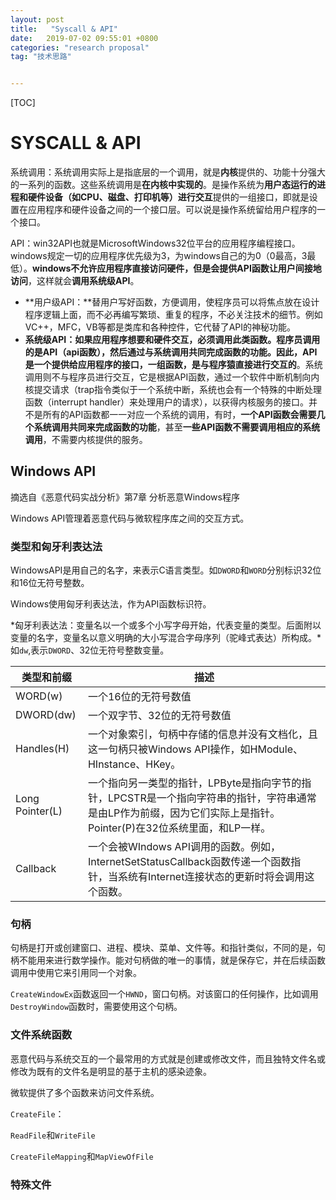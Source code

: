 ```yaml
---
layout: post
title:   "Syscall & API"
date:   2019-07-02 09:55:01 +0800
categories: "research proposal"
tag: "技术思路"


---
```


[TOC]



# SYSCALL & API

系统调用：系统调用实际上是指底层的一个调用，就是**内核**提供的、功能十分强大的一系列的函数。这些系统调用是**在内核中实现的**。是操作系统为**用户态运行的进程和硬件设备（如CPU、磁盘、打印机等）进行交互**提供的一组接口，即就是设置在应用程序和硬件设备之间的一个接口层。可以说是操作系统留给用户程序的一个接口。

API：win32API也就是MicrosoftWindows32位平台的应用程序编程接口。windows规定一切的应用程序优先级为3，为windows自己的为0（0最高，3最低）。**windows不允许应用程序直接访问硬件，但是会提供API函数让用户间接地访问**，这样就会**调用系统级API**。

* **用户级API：**替用户写好函数，方便调用，使程序员可以将焦点放在设计程序逻辑上面，而不必再编写繁琐、重复的程序，不必关注技术的细节。例如VC++，MFC，VB等都是类库和各种控件，它代替了API的神秘功能。
* **系统级API：**如果应用程序想要和硬件交互，必须调用此类函数。**程序员调用的是API（api函数**），然后通过与系统调用共同完成函数的功能。因此，**API是**一个提供给应用程序的接口，一组函数，是**与程序猿直接进行交互的**。系统调用则不与程序员进行交互，它是根据API函数，通过一个软件中断机制向内核提交请求（trap指令类似于一个系统中断，系统也会有一个特殊的中断处理函数（interrupt handler）来处理用户的请求），以获得内核服务的接口。并不是所有的API函数都一一对应一个系统的调用，有时，**一个API函数会需要几个系统调用共同来完成函数的功能**，甚至**一些API函数不需要调用相应的系统调用**，不需要内核提供的服务。

## Windows API

摘选自《恶意代码实战分析》第7章 分析恶意Windows程序

Windows API管理着恶意代码与微软程序库之间的交互方式。

### 类型和匈牙利表达法

WindowsAPI是用自己的名字，来表示C语言类型。如`DWORD`和`WORD`分别标识32位和16位无符号整数。

Windows使用匈牙利表达法，作为API函数标识符。

*匈牙利表达法：变量名以一个或多个小写字母开始，代表变量的类型。后面附以变量的名字，变量名以意义明确的大小写混合字母序列（驼峰式表达）所构成。*如`dw`,表示`DWORD`、32位无符号整数变量。

| 类型和前缀      | 描述                                                         |
| --------------- | ------------------------------------------------------------ |
| WORD(w)         | 一个16位的无符号数值                                         |
| DWORD(dw)       | 一个双字节、32位的无符号数值                                 |
| Handles(H)      | 一个对象索引，句柄中存储的信息并没有文档化，且这一句柄只被Windows API操作，如HModule、HInstance、HKey。 |
| Long Pointer(L) | 一个指向另一类型的指针，LPByte是指向字节的指针，LPCSTR是一个指向字符串的指针，字符串通常是由LP作为前缀，因为它们实际上是指针。Pointer(P)在32位系统里面，和LP一样。 |
| Callback        | 一个会被WIndows API调用的函数。例如，InternetSetStatusCallback函数传递一个函数指针，当系统有Internet连接状态的更新时将会调用这个函数。 |

### 句柄

句柄是打开或创建窗口、进程、模块、菜单、文件等。和指针类似，不同的是，句柄不能用来进行数学操作。能对句柄做的唯一的事情，就是保存它，并在后续函数调用中使用它来引用同一个对象。

`CreateWindowEx`函数返回一个`HWND`，窗口句柄。对该窗口的任何操作，比如调用`DestroyWindow`函数时，需要使用这个句柄。

### 文件系统函数

恶意代码与系统交互的一个最常用的方式就是创建或修改文件，而且独特文件名或修改为既有的文件名是明显的基于主机的感染迹象。

微软提供了多个函数来访问文件系统。

`CreateFile`：

`ReadFile`和`WriteFile`

`CreateFileMapping`和`MapViewOfFile`



### 特殊文件

